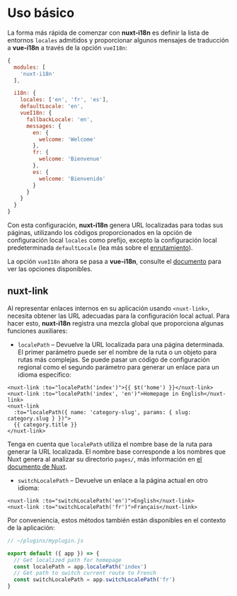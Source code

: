 # Uso básico

La forma más rápida de comenzar con **nuxt-i18n** es definir la lista de entornos `locales` admitidos y proporcionar algunos mensajes de traducción a **vue-i18n** a través de la opción `vueI18n`:

```js
{
  modules: [
    'nuxt-i18n'
  ],

  i18n: {
    locales: ['en', 'fr', 'es'],
    defaultLocale: 'en',
    vueI18n: {
      fallbackLocale: 'en',
      messages: {
        en: {
          welcome: 'Welcome'
        },
        fr: {
          welcome: 'Bienvenue'
        },
        es: {
          welcome: 'Bienvenido'
        }
      }
    }
  }
}
```

Con esta configuración, **nuxt-i18n** genera URL localizadas para todas sus páginas, utilizando los códigos proporcionados en la opción de configuración local `locales` como prefijo, excepto la configuración local predeterminada `defaultLocale` (lea más sobre el [enrutamiento](/routing.md)).

La opción `vueI18n` ahora se pasa a **vue-i18n**, consulte el [documento](https://kazupon.github.io/vue-i18n/) para ver las opciones disponibles.

## nuxt-link

Al representar enlaces internos en su aplicación usando `<nuxt-link>`, necesita obtener las URL adecuadas para la configuración local actual. Para hacer esto, **nuxt-i18n** registra una mezcla global que proporciona algunas funciones auxiliares:

* `localePath` – Devuelve la URL localizada para una página determinada. El primer parámetro puede ser el nombre de la ruta o un objeto para rutas más complejas. Se puede pasar un código de configuración regional como el segundo parámetro para generar un enlace para un idioma específico:

```vue
<nuxt-link :to="localePath('index')">{{ $t('home') }}</nuxt-link>
<nuxt-link :to="localePath('index', 'en')">Homepage in English</nuxt-link>
<nuxt-link
  :to="localePath({ name: 'category-slug', params: { slug: category.slug } })">
  {{ category.title }}
</nuxt-link>
```

Tenga en cuenta que `localePath` utiliza el nombre base de la ruta para generar la URL localizada. El nombre base corresponde a los nombres que Nuxt genera al analizar su directorio `pages/`, más información en [el documento de Nuxt](https://nuxtjs.org/guide/routing).

* `switchLocalePath` – Devuelve un enlace a la página actual en otro idioma:

```vue
<nuxt-link :to="switchLocalePath('en')">English</nuxt-link>
<nuxt-link :to="switchLocalePath('fr')">Français</nuxt-link>
```

Por conveniencia, estos métodos también están disponibles en el contexto de la aplicación:

```js
// ~/plugins/myplugin.js

export default ({ app }) => {
  // Get localized path for homepage
  const localePath = app.localePath('index')
  // Get path to switch current route to French
  const switchLocalePath = app.switchLocalePath('fr')
}
```
